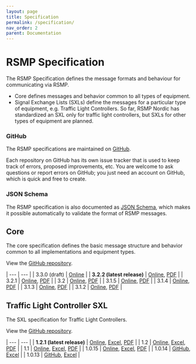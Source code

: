 ```yaml
---
layout: page
title: Specification
permalink: /specification/
nav_order: 2
parent: Documentation
---
```


# RSMP Specification
The RSMP Specification defines the message formats and behaviour for communicating via RSMP.

- Core defines messages and behavior common to all types of equipment.
- Signal Exchange Lists (SXLs) define the messages for a particular type of equipment, e.g. Traffic Light Controllers. So far, RSMP Nordic has standardized an SXL only for traffic light controllers, but SXLs for other types of equipment are planned.

### GitHub
The RSMP specifications are maintained on [GitHub](https://github.com/rsmp-nordic).

Each repository on GitHub has its own issue tracker that is used to keep track of errors, proposed improvements, etc. You are welcome to ask questions or report errors on GitHub; you just need an account on GitHub, which is quick and free to create.

### JSON Schema
The RSMP specification is also documented as [JSON Schema](https://github.com/rsmp-nordic/rsmp_schema), which makes it possible automatically to validate the format of RSMP messages.

## Core
The core specification defines the basic message structure and behavior common to all implementations and equipment types.

View the [GitHub repository](https://github.com/rsmp-nordic/rsmp_core).

| --- | --- |
| 3.3.0 (draft)  | [Online][core_3.3.0_online] |
| **3.2.2 (latest release)** | [Online][core_3.2.2_online], [PDF][core_3.2.2_pdf] |
| 3.2.1          | [Online][core_3.2.1_online], [PDF][core_3.2.1_pdf] |
| 3.2            | [Online][core_3.2_online],   [PDF][core_3.2_pdf]   |
| 3.1.5          | [Online][core_3.1.5_online], [PDF][core_3.1.5_pdf] |
| 3.1.4          | [Online][core_3.1.4_online], [PDF][core_3.1.4_pdf] |
| 3.1.3          | [Online][core_3.1.3_online], [PDF][core_3.1.3_pdf] |
| 3.1.2          | [Online][core_3.1.2_online], [PDF][core_3.1.2_pdf] |

[core_3.3.0_online]: https://rsmp-nordic.github.io/rsmp_core/3.3.0/

[core_3.2.2_pdf]: https://github.com/rsmp-nordic/rsmp_core/releases/download/v3.2.2/rsmp-spec-3.2.2.pdf
[core_3.2.2_online]: https://rsmp-nordic.github.io/rsmp_core/3.2.2/

[core_3.2.1_pdf]: https://github.com/rsmp-nordic/rsmp_core/releases/download/v3.2.1/rsmp-spec-3.2.1.pdf
[core_3.2.1_online]: https://rsmp-nordic.github.io/rsmp_core/3.2.1/

[core_3.2_pdf]: https://github.com/rsmp-nordic/rsmp_core/releases/download/v3.2/rsmp-spec-3.2.pdf
[core_3.2_online]: https://rsmp-nordic.github.io/rsmp_core/3.2/

[core_3.1.5_pdf]: https://github.com/rsmp-nordic/rsmp_core/releases/download/v3.1.5/rsmp-spec-3.1.5.pdf
[core_3.1.5_online]: https://rsmp-nordic.github.io/rsmp_core/3.1.5

[core_3.1.4_pdf]: https://github.com/rsmp-nordic/rsmp_core/releases/download/v3.1.4/rsmp-spec-3.1.4.pdf
[core_3.1.4_online]: https://rsmp-nordic.github.io/rsmp_core/3.1.4

[core_3.1.3_pdf]: https://github.com/rsmp-nordic/rsmp_core/releases/download/v3.1.3/rsmp-spec-3.1.3.pdf
[core_3.1.3_online]: https://rsmp-nordic.github.io/rsmp_core/3.1.3

[core_3.1.2_pdf]: https://github.com/rsmp-nordic/rsmp_core/releases/download/v3.1.2/rsmp-spec-3.1.2.pdf
[core_3.1.2_online]: https://rsmp-nordic.github.io/rsmp_core/3.1.2


## Traffic Light Controller SXL
The SXL specification for Traffic Light Controllers. 

View the [GitHub repository](https://github.com/rsmp-nordic/rsmp_sxl_traffic_lights).

| --- | --- |
| **1.2.1 (latest release)**  | [Online][tlc_1.2.1_online], [Excel][tlc_1.2.1_excel], [PDF][tlc_1.2.1_pdf] |
| 1.2            | [Online][tlc_1.2_online], [Excel][tlc_1.2_excel], [PDF][tlc_1.2_pdf] |
| 1.1            | [Online][tlc_1.1_online],    [Excel][tlc_1.1_excel],    [PDF][tlc_1.1_pdf]    |
| 1.0.15         | [Online][tlc_1.0.15_online], [Excel][tlc_1.0.15_excel], [PDF][tlc_1.0.15_pdf] |
| 1.0.14         | [GitHub][tlc_1.0.14_github], [Excel][tlc_1.0.14_excel] |
| 1.0.13         | [GitHub][tlc_1.0.13_github], [Excel][tlc_1.0.13_excel] |

[tlc_1.2.1_pdf]: https://github.com/rsmp-nordic/rsmp_sxl_traffic_lights/releases/download/v1.2.1/sxl-tlc-1.2.1.pdf
[tlc_1.2.1_excel]: https://github.com/rsmp-nordic/rsmp_sxl_traffic_lights/releases/download/v1.2.1/SXL_Traffic_Controller_ver_1_2_1.xlsx
[tlc_1.2.1_online]: https://rsmp-nordic.github.io/rsmp_sxl_traffic_lights/1.2.1

[tlc_1.2_pdf]: https://github.com/rsmp-nordic/rsmp_sxl_traffic_lights/releases/download/v1.2/sxl-tlc-1.2.pdf
[tlc_1.2_excel]: https://github.com/rsmp-nordic/rsmp_sxl_traffic_lights/releases/download/v1.2/SXL_Traffic_Controller_ver_1_2.xlsx
[tlc_1.2_online]: https://rsmp-nordic.github.io/rsmp_sxl_traffic_lights/1.2

[tlc_1.1_pdf]: https://github.com/rsmp-nordic/rsmp_sxl_traffic_lights/releases/download/v1.1/sxl-tlc-1.1.pdf
[tlc_1.1_excel]: https://github.com/rsmp-nordic/rsmp_sxl_traffic_lights/releases/download/v1.1/SXL_Traffic_Controller_ver_1_1.xlsx
[tlc_1.1_online]: https://rsmp-nordic.github.io/rsmp_sxl_traffic_lights/1.1

[tlc_1.0.15_pdf]: https://github.com/rsmp-nordic/rsmp_sxl_traffic_lights/releases/download/v1.0.15/sxl-tlc-1.0.15.pdf
[tlc_1.0.15_excel]: https://github.com/rsmp-nordic/rsmp_sxl_traffic_lights/releases/download/v1.0.15/SXL_Traffic_Controller_ver_1_0_15-2020-10-30.xlsx
[tlc_1.0.15_online]: https://rsmp-nordic.github.io/rsmp_sxl_traffic_lights/1.0.15/

[tlc_1.0.14_excel]: https://github.com/rsmp-nordic/rsmp_sxl_traffic_lights/releases/download/v1.0.14/SXL_Traffic_Controller_ver_1_0_14-2017-10-30.xlsx
[tlc_1.0.14_github]: https://github.com/rsmp-nordic/rsmp_sxl_traffic_lights/blob/v1.0.14/sxl_traffic_controller.md

[tlc_1.0.13_excel]: https://github.com/rsmp-nordic/rsmp_sxl_traffic_lights/releases/download/v1.0.13/SXL_Traffic_Controller_ver_1_0_13-2017-06-26.xlsx
[tlc_1.0.13_github]: https://github.com/rsmp-nordic/rsmp_sxl_traffic_lights/blob/v1.0.13/sxl_traffic_controller.md
